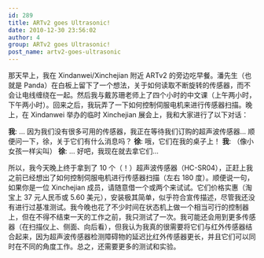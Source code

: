```yaml
---
id: 289
title: ARTv2 goes Ultrasonic!
date: 2010-12-30 23:56:02
author: 4
group: ARTv2 goes Ultrasonic!
post_name: artv2-goes-ultrasonic
---
```


那天早上，我在 Xindanwei/Xinchejian 附近 ARTv2 的旁边吃早餐。潘先生（也就是 Panda）在白板上留下了一个想法，关于如何读取不断旋转的传感器，而不会让电线缠绕在一起。然后我与戴苏珊老师上了四个小时的中文课（上午两小时，下午两小时）。回来之后，我玩弄了一下如何控制伺服电机来进行传感器扫描。晚上，在 Xindanwei 举办的临时 Xinchejian 展会上，我和大家进行了以下对话：

**我**: ... 因为我们没有很多可用的传感器，我正在等待我们订购的超声波传感器... 顺便问一下，徐，关于它们有什么消息吗？
**徐**: 哦，它们在我的桌子上！
**我**: （像小女孩一样尖叫）
**徐**: ... 好吧，我现在就去拿它们... 

所以，我今天晚上终于拿到了 10 个（！）超声波传感器（HC-SR04），正赶上我之前已经想出了如何控制伺服电机进行传感器扫描（左右 180 度）。顺便说一句，如果你是一位 Xinchejian 成员，请随意借一个或两个来试试。它们价格实惠（淘宝上 37 元人民币或 5.60 美元），安装极其简单，似乎符合宣传描述，尽管我还没有进行过基准测试。我今晚也花了不少时间在状态机上做一个相当可行的控制器上，但在不得不结束一天的工作之前，我只测试了一次。我可能还会用到更多传感器（在扫描仪上、侧面、向后看），但我认为我真的很需要将它们与红外传感器结合起来，因为超声波传感器检测障碍物的延迟比红外传感器更长，并且它们可以同时在不同的角度工作。总之，还需要更多的测试和实验。